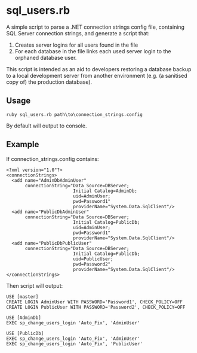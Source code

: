 # sql_users.rb
A simple script to parse a .NET connection strings config file, containing SQL Server connection strings, and generate a script that:

1. Creates server logins for all users found in the file
2. For each database in the file links each used server login to the orphaned database user.

This script is intended as an aid to developers restoring a database backup to a local development server from another environment (e.g. (a sanitised copy of) the production database).

## Usage

    ruby sql_users.rb path\to\connection_strings.config

By default will output to console.

## Example
  
If connection_strings.config contains:

    <?xml version="1.0"?>
    <connectionStrings>
      <add name="AdminDbAdminUser"
           connectionString="Data Source=DBServer;
                             Initial Catalog=AdminDb;
                             uid=AdminUser;
                             pwd=Password1"
                             providerName="System.Data.SqlClient"/>
      <add name="PublicDbAdminUser"
           connectionString="Data Source=DBServer;
                             Initial Catalog=PublicDb;
                             uid=AdminUser;
                             pwd=Password1"
                             providerName="System.Data.SqlClient"/>
      <add name="PublicDbPublicUser"
           connectionString="Data Source=DBServer;
                             Initial Catalog=PublicDb;
                             uid=PublicUser;
                             pwd=Password2"
                             providerName="System.Data.SqlClient"/>
    </connectionStrings>

Then script will output:

    USE [master]
    CREATE LOGIN AdminUser WITH PASSWORD='Password1', CHECK_POLICY=OFF
    CREATE LOGIN PublicUser WITH PASSWORD='Password2', CHECK_POLICY=OFF

    USE [AdminDb]
    EXEC sp_change_users_login 'Auto_Fix', 'AdminUser'

    USE [PublicDb]
    EXEC sp_change_users_login 'Auto_Fix', 'AdminUser'
    EXEC sp_change_users_login 'Auto_Fix', 'PublicUser'
